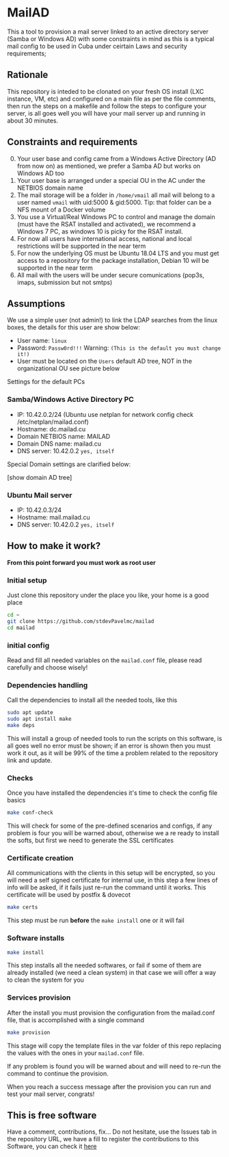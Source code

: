 # MailAD

This a tool to provision a mail server linked to an active directory server (Samba or Windows AD) with some constraints in mind as this is a typical mail config to be used in Cuba under ceirtain Laws and security requirements;

## Rationale

This repository is inteded to be clonated on your fresh OS install (LXC instance, VM, etc) and configured on a main file as per the file comments, then run the steps on a makefile and follow the steps to configure your server, is all goes well you will have your mail server up and running in about 30 minutes.

## Constraints and requirements

0. Your user base and config came from a Windows Active Directory (AD from now on) as mentioned, we prefer a Samba AD but works on Windows AD too
0. Your user base is arranged under a special OU in the AC under the NETBIOS domain name
0. The mail storage will be a folder in `/home/vmail` all mail will belong to a user named `vmail` with uid:5000 & gid:5000. Tip: that folder can be a NFS mount of a Docker volume
0. You use a Virtual/Real Windows PC to control and manage the domain (must have the RSAT installed and activated), we recommend a Windows 7 PC, as windows 10 is picky for the RSAT install.
0. For now all users have international access, national and local restrictions will be supported in the near term
0. For now the underlying OS must be Ubuntu 18.04 LTS and you must get access to a repository for the package installation, Debian 10 will be supported in the near term
0. All mail with the users will be under secure comunications (pop3s, imaps, submission but not smtps)

## Assumptions

We use a simple user (not admin!) to link the LDAP searches from the linux boxes, the details for this user are show below:

- User name: `linux`
- Password: `Passw0rd!!!` Warning: `(This is the default you must change it!)`
- User must be located on the `Users` default AD tree, NOT in the organizational OU see picture below

Settings for the default PCs

### Samba/Windows Active Directory PC

- IP: 10.42.0.2/24  (Ubuntu use netplan for network config check /etc/netplan/mailad.conf)
- Hostname: dc.mailad.cu
- Domain NETBIOS name: MAILAD
- Domain DNS name: mailad.cu
- DNS server: 10.42.0.2 `yes, itself`

Special Domain settings are clarified below:

[show domain AD tree]

### Ubuntu Mail server

- IP: 10.42.0.3/24
- Hostname: mail.mailad.cu
- DNS server: 10.42.0.2 `yes, itself`

## How to make it work?

**From this point forward you must work as root user**

### Initial setup

Just clone this repository under the place you like, your home is a good place

``` sh
cd ~
git clone https://github.com/stdevPavelmc/mailad
cd mailad
```

### initial config

Read and fill all needed variables on the `mailad.conf` file, please read carefully and choose wisely!

### Dependencies handling

Call the dependencies to install all the needed tools, like this

``` sh
sudo apt update
sudo apt install make
make deps
```

This will install a group of needed tools to run the scripts on this software, is all goes well no error must be shown; if an error is shown then you must work it out, as it will be 99% of the time a problem related to the repository link and update.

### Checks

Once you have installed the dependencies it's time to check the config file basics

``` sh
make conf-check
```

This will check for some of the pre-defined scenarios and configs, if any problem is four you will be warned about, otherwise we a re ready to install the softs, but first we need to generate the SSL certificates

### Certificate creation

All communications with the clients in this setup will be encrypted, so you will need a self signed certificate for internal use, in this step a few lines of info will be asked, if it fails just re-run the command until it works. This certificate will be used by postfix & dovecot


``` sh
make certs
```

This step must be run **before** the `make install` one or it will fail

### Software installs

``` sh
make install
```

This step installs all the needed softwares, or fail if some of them are already installed (we need a clean system) in that case we will offer a way to clean the system for you

### Services provision

After the install you must provision the configuration from the mailad.conf file, that is accomplished with a single command


``` sh
make provision
```

This stage will copy the template files in the var folder of this repo replacing the values with the ones in your `mailad.conf` file.

If any problem is found you will be warned about and will need to re-run the command to continue the provision.

When you reach a success message after the provision you can run and test your mail server, congrats!

## This is free software

Have a comment, contributions, fix... Do not hesitate, use the Issues tab in the repository URL, we have a fill to register the contributions to this Software, you can check it [here](Contributors.md) 